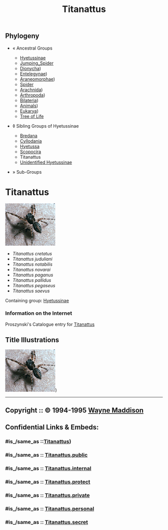 ﻿---
title: Titanattus
---

## Phylogeny 

-   « Ancestral Groups  
    -   [Hyetussinae](../Hyetussinae.md)
    -   [Jumping_Spider](../../Jumping_Spider.md)
    -  [Dionycha](../../../Dionycha.md))
    -  [Entelegynae](../../../../../Entelegynae.md))
    -  [Araneomorphae](../../../../../../Araneomorphae.md))
    -   [Spider](../../../../../../../Spider.md)
    -  [Arachnida](../../../../../../../../Arachnida.md))
    -  [Arthropoda](../../../../../../../../../../Arthropoda.md))
    -  [Bilateria](../../../../../../../../../../../Bilateria.md))
    -  [Animals](../../../../../../../../../../../../Animals.md))
    -  [Eukarya](../../../../../../../../../../../../../Eukarya.md))
    -   [Tree of Life](../../../../../../../../../../../../../Tree_of_Life.md)

-   ◊ Sibling Groups of  Hyetussinae
    -   [Bredana](Bredana)
    -   [Cyllodania](Cyllodania)
    -   [Hyetussa](Hyetussa.md)
    -   [Scopocira](Scopocira.md)
    -   Titanattus
    -   [Unidentified         Hyetussinae](Unidentified_Hyetussinae)

-   » Sub-Groups 

# Titanattus 

![ ](Titanattus/titanattus.gif)

-   *Titanattus cretatus*
-   *Titanattus juduliani*
-   *Titanattus notabilis*
-   *Titanattus novarai*
-   *Titanattus paganus*
-   *Titanattus pallidus*
-   *Titanattus pegaseus*
-   *Titanattus saevus*

Containing group: [Hyetussinae](../Hyetussinae.md)

### Information on the Internet

Proszynski\'s Catalogue entry for
[Titanattus](http://salticidae.org/salticid/catalog/Titanat.htm)

## Title Illustrations

![](Titanattus/titanattus.gif))

  ---------------------------------------------------------------------------
  Copyright ::   © 1994-1995 [Wayne Maddison](http://salticidae.org/wpm/home.html) 
  ---------------------------------------------------------------------------



## Confidential Links & Embeds: 

### #is_/same_as ::[Titanattus](Titanattus.md)) 

### #is_/same_as :: [Titanattus.public](/_public/bio/bio~Domain/Eukarya/Animal/Bilateria/Arthropoda/Chelicerata/Arachnida/Spider/Araneomorphae/Entelegynae/Dictynoidea/Dionycha/Jumping_Spider/Hyetussinae/Titanattus.public.md) 

### #is_/same_as :: [Titanattus.internal](/_internal/bio/bio~Domain/Eukarya/Animal/Bilateria/Arthropoda/Chelicerata/Arachnida/Spider/Araneomorphae/Entelegynae/Dictynoidea/Dionycha/Jumping_Spider/Hyetussinae/Titanattus.internal.md) 

### #is_/same_as :: [Titanattus.protect](/_protect/bio/bio~Domain/Eukarya/Animal/Bilateria/Arthropoda/Chelicerata/Arachnida/Spider/Araneomorphae/Entelegynae/Dictynoidea/Dionycha/Jumping_Spider/Hyetussinae/Titanattus.protect.md) 

### #is_/same_as :: [Titanattus.private](/_private/bio/bio~Domain/Eukarya/Animal/Bilateria/Arthropoda/Chelicerata/Arachnida/Spider/Araneomorphae/Entelegynae/Dictynoidea/Dionycha/Jumping_Spider/Hyetussinae/Titanattus.private.md) 

### #is_/same_as :: [Titanattus.personal](/_personal/bio/bio~Domain/Eukarya/Animal/Bilateria/Arthropoda/Chelicerata/Arachnida/Spider/Araneomorphae/Entelegynae/Dictynoidea/Dionycha/Jumping_Spider/Hyetussinae/Titanattus.personal.md) 

### #is_/same_as :: [Titanattus.secret](/_secret/bio/bio~Domain/Eukarya/Animal/Bilateria/Arthropoda/Chelicerata/Arachnida/Spider/Araneomorphae/Entelegynae/Dictynoidea/Dionycha/Jumping_Spider/Hyetussinae/Titanattus.secret.md)


